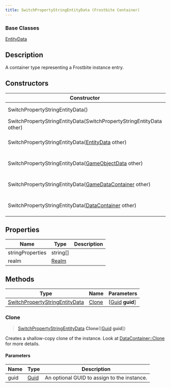 ```yaml
---
title: SwitchPropertyStringEntityData (Frostbite Container)
---
```

### Base Classes

[EntityData](EntityData)

## Description

A container type representing a Frostbite instance entry.

## Constructors

| Constructor                                                                               | Description                                                                                                                                         |
| ----------------------------------------------------------------------------------------- | --------------------------------------------------------------------------------------------------------------------------------------------------- |
| SwitchPropertyStringEntityData()                                                          | Create a new instance of this container type.                                                                                                       |
| SwitchPropertyStringEntityData(SwitchPropertyStringEntityData other)                      | Create a reference copy of an instance of the same type.                                                                                            |
| SwitchPropertyStringEntityData([EntityData](EntityData) other)                            | Upcast an instance of type [EntityData](EntityData) to [SwitchPropertyStringEntityData](SwitchPropertyStringEntityData).                            |
| SwitchPropertyStringEntityData([GameObjectData](GameObjectData) other)                    | Upcast an instance of type [GameObjectData](GameObjectData) to [SwitchPropertyStringEntityData](SwitchPropertyStringEntityData).                    |
| SwitchPropertyStringEntityData([GameDataContainer](GameDataContainer) other)              | Upcast an instance of type [GameDataContainer](GameDataContainer) to [SwitchPropertyStringEntityData](SwitchPropertyStringEntityData).              |
| SwitchPropertyStringEntityData([DataContainer](/vext/ref/cls/shr/datacontainer) other) | Upcast an instance of type [DataContainer](/vext/ref/cls/shr/datacontainer) to [SwitchPropertyStringEntityData](SwitchPropertyStringEntityData). |

## Properties

| Name             | Type           | Description |
| ---------------- | -------------- | ----------- |
| stringProperties | string\[\]     |             |
| realm            | [Realm](Realm) |             |

## Methods

| Type                                                             | Name            | Parameters                                     |
| ---------------------------------------------------------------- | --------------- | ---------------------------------------------- |
| [SwitchPropertyStringEntityData](SwitchPropertyStringEntityData) | [Clone](#clone) | \[[Guid](/vext/ref/cls/shr/guid) **guid**\] |

### Clone

> [SwitchPropertyStringEntityData](SwitchPropertyStringEntityData) **Clone**(\[[Guid](/vext/ref/cls/shr/guid) **guid**\])

Creates a shallow-copy clone of the instance. Look at [DataContainer::Clone](/vext/ref/cls/shr/datacontainer#clone) for more details.

#### Parameters

| Name | Type         | Description                                 |
| ---- | ------------ | ------------------------------------------- |
| guid | [Guid](Guid) | An optional GUID to assign to the instance. |

